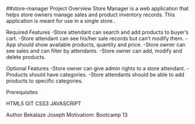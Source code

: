 ##store-manager
Project Overview
Store Manager is a web application that helps store owners manage sales and product inventory records. This application is meant for use in a single store..

Required Features
-Store attendant can search and add products to buyer’s cart.
-Store attendant can see his/her sale records but can’t modify them.
-App should show available products, quantity and price.
-Store owner can see sales and can filter by attendants.
-Store owner can add, modify and delete products.

 Optional Features
-Store owner can give admin rights to a store attendant.
-Products should have categories.
-Store attendants should be able to add products to specific categories.




Prerequisites

HTML5
GIT
CSS3
JAVASCRIPT

Author
Bekalaze Joseph
Motivatiom: Bootcamp 13
